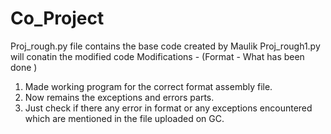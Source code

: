 # Co_Project
Proj_rough.py file contains the base code created by Maulik
Proj_rough1.py will conatin the modified code 
Modifications - (Format - What has been done )
  1. Made working program for the correct format assembly file.
  2. Now remains the exceptions and errors parts.
  3. Just check if there any error in format or any exceptions encountered which are mentioned in the file uploaded on GC.  
